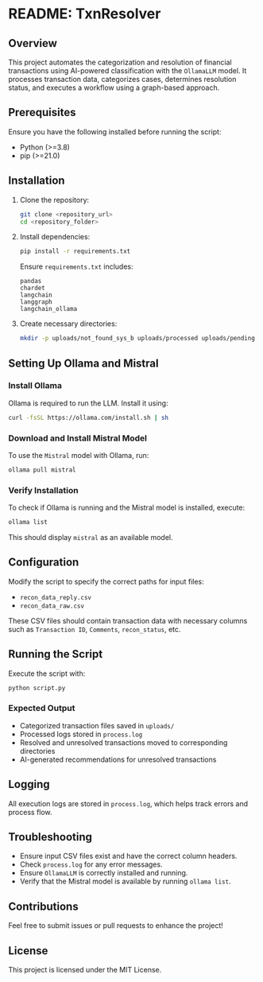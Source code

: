 # README: TxnResolver

## Overview
This project automates the categorization and resolution of financial transactions using AI-powered classification with the `OllamaLLM` model. It processes transaction data, categorizes cases, determines resolution status, and executes a workflow using a graph-based approach.

## Prerequisites
Ensure you have the following installed before running the script:

- Python (>=3.8)
- pip (>=21.0)

## Installation
1. Clone the repository:
   ```bash
   git clone <repository_url>
   cd <repository_folder>
   ```
2. Install dependencies:
   ```bash
   pip install -r requirements.txt
   ```
   Ensure `requirements.txt` includes:
   ```
   pandas
   chardet
   langchain
   langgraph
   langchain_ollama
   ```
3. Create necessary directories:
   ```bash
   mkdir -p uploads/not_found_sys_b uploads/processed uploads/pending uploads/resolved
   ```

## Setting Up Ollama and Mistral
### Install Ollama
Ollama is required to run the LLM. Install it using:
```bash
curl -fsSL https://ollama.com/install.sh | sh
```

### Download and Install Mistral Model
To use the `Mistral` model with Ollama, run:
```bash
ollama pull mistral
```

### Verify Installation
To check if Ollama is running and the Mistral model is installed, execute:
```bash
ollama list
```
This should display `mistral` as an available model.

## Configuration
Modify the script to specify the correct paths for input files:
- `recon_data_reply.csv`
- `recon_data_raw.csv`

These CSV files should contain transaction data with necessary columns such as `Transaction ID`, `Comments`, `recon_status`, etc.

## Running the Script
Execute the script with:
```bash
python script.py
```

### Expected Output
- Categorized transaction files saved in `uploads/`
- Processed logs stored in `process.log`
- Resolved and unresolved transactions moved to corresponding directories
- AI-generated recommendations for unresolved transactions

## Logging
All execution logs are stored in `process.log`, which helps track errors and process flow.

## Troubleshooting
- Ensure input CSV files exist and have the correct column headers.
- Check `process.log` for any error messages.
- Ensure `OllamaLLM` is correctly installed and running.
- Verify that the Mistral model is available by running `ollama list`.

## Contributions
Feel free to submit issues or pull requests to enhance the project!

## License
This project is licensed under the MIT License.